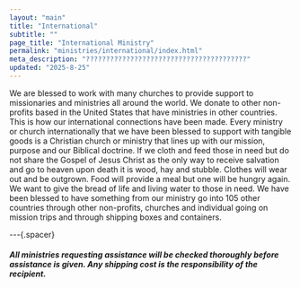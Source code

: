 ```yaml
---
layout: "main"
title: "International"
subtitle: ""
page_title: "International Ministry"
permalink: "ministries/international/index.html"
meta_description: "????????????????????????????????????????"
updated: "2025-8-25"
---
```


We are blessed to work with many churches to provide support to missionaries and ministries all around the world. We donate to other non-profits based in the United States that have ministries in other countries. This is how our international connections have been made. Every ministry or church internationally that we have been blessed to support with tangible goods is a Christian church or ministry that lines up with our mission, purpose and our Biblical doctrine. If we cloth and feed those in need but do not share the Gospel of Jesus Christ as the only way to receive salvation and go to heaven upon death it is wood, hay and stubble. Clothes will wear out and be outgrown. Food will provide a meal but one will be hungry again. We want to give the bread of life and living water to those in need. We have been blessed to have something from our ministry go into 105 other countries through other non-profits, churches and individual going on mission trips and through shipping boxes and containers. 

---{.spacer}

###### ***All ministries requesting assistance will be checked thoroughly before assistance is given. Any shipping cost is the responsibility of the recipient.***